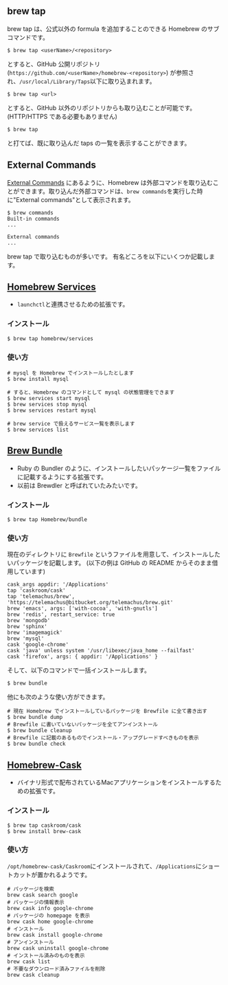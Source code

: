 
## brew tap

brew tap は、公式以外の formula を追加することのできる Homebrew のサブコマンドです。

```
$ brew tap <userName>/<repository>
```

とすると、GitHub 公開リポジトリ (`https://github.com/<userName>/homebrew-<repository>`) が参照され、`/usr/local/Library/Taps`以下に取り込まれます。

```
$ brew tap <url>
```

とすると、GitHub 以外のリポジトリからも取り込むことが可能です。(HTTP/HTTPS である必要もありません)

```
$ brew tap
```

と打てば、既に取り込んだ taps の一覧を表示することができます。


## External Commands

[External Commands](https://github.com/Homebrew/homebrew/blob/master/share/doc/homebrew/External-Commands.md) にあるように、Homebrew は外部コマンドを取り込むことができます。取り込んだ外部コマンドは、`brew commands`を実行した時に"External commands"として表示されます。

```
$ brew commands
Built-in commands
...

External commands
...
```

brew tap で取り込むものが多いです。
有名どころを以下にいくつか記載します。

## [Homebrew Services](https://github.com/homebrew/homebrew-services)

- `launchctl`と連携させるための拡張です。

### インストール

```
$ brew tap homebrew/services
```

### 使い方

```
# mysql を Homebrew でインストールしたとします
$ brew install mysql

# すると、Homebrew のコマンドとして mysql の状態管理をできます
$ brew services start mysql
$ brew services stop mysql
$ brew services restart mysql

# brew service で扱えるサービス一覧を表示します
$ brew services list
```

## [Brew Bundle](https://github.com/Homebrew/homebrew-bundle)

- Ruby の Bundler のように、インストールしたいパッケージ一覧をファイルに記載するようにする拡張です。
- 以前は Brewdler と呼ばれていたみたいです。

### インストール

```
$ brew tap Homebrew/bundle
```

### 使い方

現在のディレクトリに `Brewfile` というファイルを用意して、インストールしたいパッケージを記載します。
(以下の例は GitHub の README からそのまま借用しています)

```Brewfile
cask_args appdir: '/Applications'
tap 'caskroom/cask'
tap 'telemachus/brew', 'https://telemachus@bitbucket.org/telemachus/brew.git'
brew 'emacs', args: ['with-cocoa', 'with-gnutls']
brew 'redis', restart_service: true
brew 'mongodb'
brew 'sphinx'
brew 'imagemagick'
brew 'mysql'
cask 'google-chrome'
cask 'java' unless system '/usr/libexec/java_home --failfast'
cask 'firefox', args: { appdir: '/Applications' }
```

そして、以下のコマンドで一括インストールします。

```
$ brew bundle
```

他にも次のような使い方ができます。

```
# 現在 Homebrew でインストールしているパッケージを Brewfile に全て書き出す
$ brew bundle dump
# Brewfile に書いていないパッケージを全てアンインストール
$ brew bundle cleanup
# Brewfile に記載のあるものでインストール・アップグレードすべきものを表示
$ brew bundle check
```


## [Homebrew-Cask](https://github.com/caskroom/homebrew-cask)

- バイナリ形式で配布されているMacアプリケーションをインストールするための拡張です。

### インストール

```
$ brew tap caskroom/cask
$ brew install brew-cask
```

### 使い方

`/opt/homebrew-cask/Caskroom`にインストールされて、`/Applications`にショートカットが置かれるようです。

```
# パッケージを検索
brew cask search google
# パッケージの情報表示
brew cask info google-chrome
# パッケージの homepage を表示
brew cask home google-chrome
# インストール
brew cask install google-chrome
# アンインストール
brew cask uninstall google-chrome
# インストール済みのものを表示
brew cask list
# 不要なダウンロード済みファイルを削除
brew cask cleanup
```



